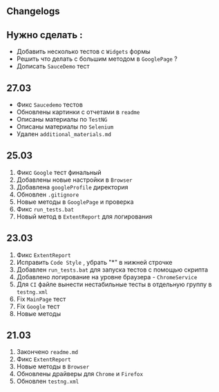 ## Changelogs

## Нужно сделать :

- Добавить несколько тестов с `Widgets` формы
- Решить что делать с большим методом в `GooglePage` ?
- Дописать `SauceDemo` тест

## 27.03

- Фикс `Saucedemo` тестов
- Обновлены картинки с отчетами в `readme`
- Описаны материалы по `TestNG`
- Описаны материалы по `Selenium`
- Удален `additional_materials.md`

## 25.03

1) Фикс `Google` тест финальный
2) Добавлены новые настройки в `Browser`
3) Добавлена `googleProfile` директория
4) Обновлен `.gitignore`
5) Новые методы в `GooglePage` и проверка
6) Фикс `run_tests.bat`
7) Новый метод в `ExtentReport` для логирования

## 23.03

1) Фикс `ExtentReport`
2) Исправить `Code Style` , убрать "*" в нижней строчке
3) Добавлен `run_tests.bat` для запуска тестов с помощью скрипта
4) Добавлено логирование на уровне браузера - `ChromeService`
5) Для `CI` файле вынести нестабильные тесты в отдельную группу в `testng.xml`
6) Fix `MainPage` тест
7) Fix `Google` тест
8) Новые методы

## 21.03

1) Закончено `readme.md`
2) Фикс `ExtentReport`
3) Новые методы в `Browser`
4) Обновлены драйверы для `Chrome` и `Firefox`
5) Обновлен `testng.xml`
